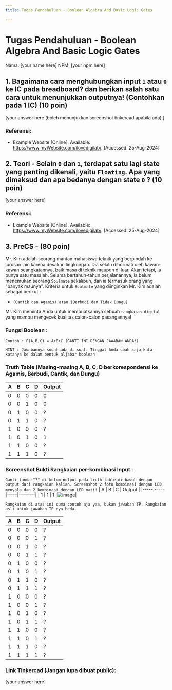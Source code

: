 ```yaml
---
title: Tugas Pendahuluan - Boolean Algebra And Basic Logic Gates

---
```


# Tugas Pendahuluan - Boolean Algebra And Basic Logic Gates

Nama: [your name here]
NPM: [your npm here]


## 1. Bagaimana cara menghubungkan input `1` atau `0` ke IC pada breadboard? dan berikan salah satu cara untuk menunjukkan outputnya! (Contohkan pada 1 IC) (10 poin)

[your answer here (boleh menunjukkan screenshot tinkercad apabila ada).]

### Referensi: 
- Example Website [Online]. Available: https://www.myWebsite.com/ilovedigilab/. [Accessed: 25-Aug-2024]

## 2. Teori - Selain `0` dan `1`, terdapat satu lagi state yang penting dikenali, yaitu `Floating`. Apa yang dimaksud dan apa bedanya dengan state `0` ? (10 poin)

[your answer here]

### Referensi: 
- Example Website [Online]. Available: https://www.myWebsite.com/ilovedigilab/. [Accessed: 25-Aug-2024]


## 3. PreCS - (80 poin)

Mr. Kim adalah seorang mantan mahasiswa teknik yang berpindah ke jurusan lain karena desakan lingkungan. Dia selalu dihormati oleh kawan-kawan seangkatannya, baik masa di teknik maupun di luar. Akan tetapi, ia punya satu masalah.
Selama bertahun-tahun perjalanannya, ia belum menemukan seorang `Soulmate` sekalipun, dan ia termasuk orang yang "banyak maunya". Kriteria untuk `Soulmate` yang diinginkan Mr. Kim adalah sebagai berikut : 
 
 - ```(Cantik dan Agamis) atau (Berbudi dan Tidak Dungu)```

Mr. Kim meminta Anda untuk membuatkannya sebuah `rangkaian digital` yang mampu mengecek kualitas calon-calon pasangannya!

### Fungsi Boolean : 
`Contoh : F(A,B,C) = A+B+C (GANTI INI DENGAN JAWABAN ANDA!)`

`HINT : Jawabannya sudah ada di soal. Tinggal Anda ubah saja kata-katanya ke dalam bentuk aljabar boolean`

### Truth Table (Masing-masing A, B, C, D berkorespondensi ke Agamis, Berbudi, Cantik, dan Dungu)
|  A  |  B  |  C  |  D  | Output |
|-----|-----|-----|-----|--------|
|  0  |  0  |  0  |  0  |   0    |
|  0  |  0  |  1  |  0  |   0    |
|  0  |  1  |  0  |  0  |   ?    |
|  0  |  1  |  1  |  0  |   ?    |
|  1  |  0  |  0  |  0  |   ?    |
|  1  |  0  |  1  |  0  |   1    |
|  1  |  1  |  0  |  0  |   ?    |
|  1  |  1  |  1  |  0  |   ?    |



### Screenshot Bukti Rangkaian per-kombinasi Input : 

`Ganti tanda "?" di kolom output pada truth table di bawah dengan output dari rangkaian kalian. Screenshot 2 foto kombinasi dengan LED menyala dan 2 kombinasi dengan LED mati!`
|  A  |  B  |  C  | Output |
|-----|-----|-----|--------|
|  1  |  1  |  1  |![image](https://hackmd.io/_uploads/HJ38U4WaC.png)|

`Rangkaian di atas ini cuma contoh aja yaa, bukan jawaban TP. Rangkaian asli untuk jawaban TP nya beda.`

|  A  |  B  |  C  |  D  | Output |
|-----|-----|-----|-----|--------|
|  0  |  0  |  0  |  0  |   ?    |
|  0  |  0  |  0  |  1  |   ?    |
|  0  |  0  |  1  |  0  |   ?    |
|  0  |  0  |  1  |  1  |   ?    |
|  0  |  1  |  0  |  0  |   ?    |
|  0  |  1  |  0  |  1  |   ?    |
|  0  |  1  |  1  |  0  |   ?    |
|  0  |  1  |  1  |  1  |   ?    |
|  1  |  0  |  0  |  0  |   ?    |
|  1  |  0  |  0  |  1  |   ?    |
|  1  |  0  |  1  |  0  |   ?    |
|  1  |  0  |  1  |  1  |   ?    |
|  1  |  1  |  0  |  0  |   ?    |
|  1  |  1  |  0  |  1  |   ?    |
|  1  |  1  |  1  |  0  |   ?    |
|  1  |  1  |  1  |  1  |   ?    |


### Link Tinkercad (Jangan lupa dibuat public): 
[your answer here]


